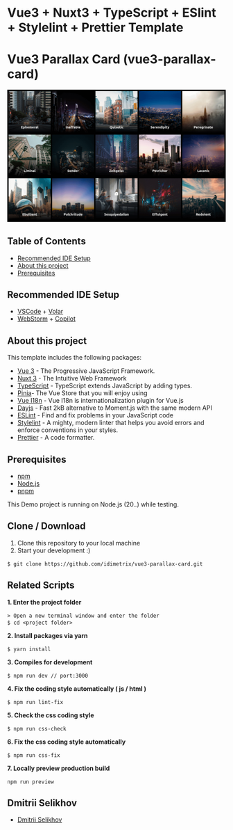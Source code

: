 # Vue3 + Nuxt3 + TypeScript + ESlint + Stylelint + Prettier Template

# Vue3 Parallax Card (vue3-parallax-card)

![Vue3 + Nuxt3 + TypeScript + ESlint + Stylelint + Prettier Template](./public/vue3-parallax-card.png)


## Table of Contents
- [Recommended IDE Setup](#recommended-ide-setup)
- [About this project](#about-this-project)
- [Prerequisites](#prerequisites)

## Recommended IDE Setup
- [VSCode](https://code.visualstudio.com/) + [Volar](https://marketplace.visualstudio.com/items?itemName=johnsoncodehk.volar)
- [WebStorm](https://www.jetbrains.com/webstorm/) + [Copilot](https://plugins.jetbrains.com/plugin/17718-github-copilot)

## About this project 
<p>This template includes the following packages:</p>

- [Vue 3](https://vuejs.org/) - The Progressive JavaScript Framework.
- [Nuxt 3](https://nuxt.com/) - The Intuitive Web Framework
- [TypeScript](https://www.typescriptlang.org/) - TypeScript extends JavaScript by adding types.
- [Pinia](https://pinia.vuejs.org/)- The Vue Store that you will enjoy using
- [Vue I18n](https://vue-i18n.intlify.dev/) - Vue I18n is internationalization plugin for Vue.js
- [Dayjs](https://day.js.org/) - Fast 2kB alternative to Moment.js with the same modern API
- [ESLint](https://eslint.org/) - Find and fix problems in your JavaScript code
- [Stylelint](https://stylelint.io/) - A mighty, modern linter that helps you avoid errors and enforce conventions in your styles.
- [Prettier](https://prettier.io/) - A code formatter.

## Prerequisites

- [npm](https://www.npmjs.com/get-npm)
- [Node.js](https://nodejs.org/en/download/)
- [pnpm](https://pnpm.io/)

This Demo project is running on Node.js (20.*.*) while testing.

## Clone / Download
1. Clone this repository to your local machine
2. Start your development :)

```
$ git clone https://github.com/idimetrix/vue3-parallax-card.git
```

## Related Scripts

**1. Enter the project folder**
```
> Open a new terminal window and enter the folder
$ cd <project folder>
```
**2. Install packages via yarn**
```
$ yarn install
```
**3. Compiles for development**
```
$ npm run dev // port:3000
```
**4. Fix the coding style automatically ( js / html )**
```
$ npm run lint-fix
```
**5. Check the css coding style**
```
$ npm run css-check
```

**6. Fix the css coding style automatically**
```
$ npm run css-fix
```

**7. Locally preview production build**
```
npm run preview
```
## Dmitrii Selikhov
- [ Dmitrii Selikhov](https://github.com/idimetrix)

